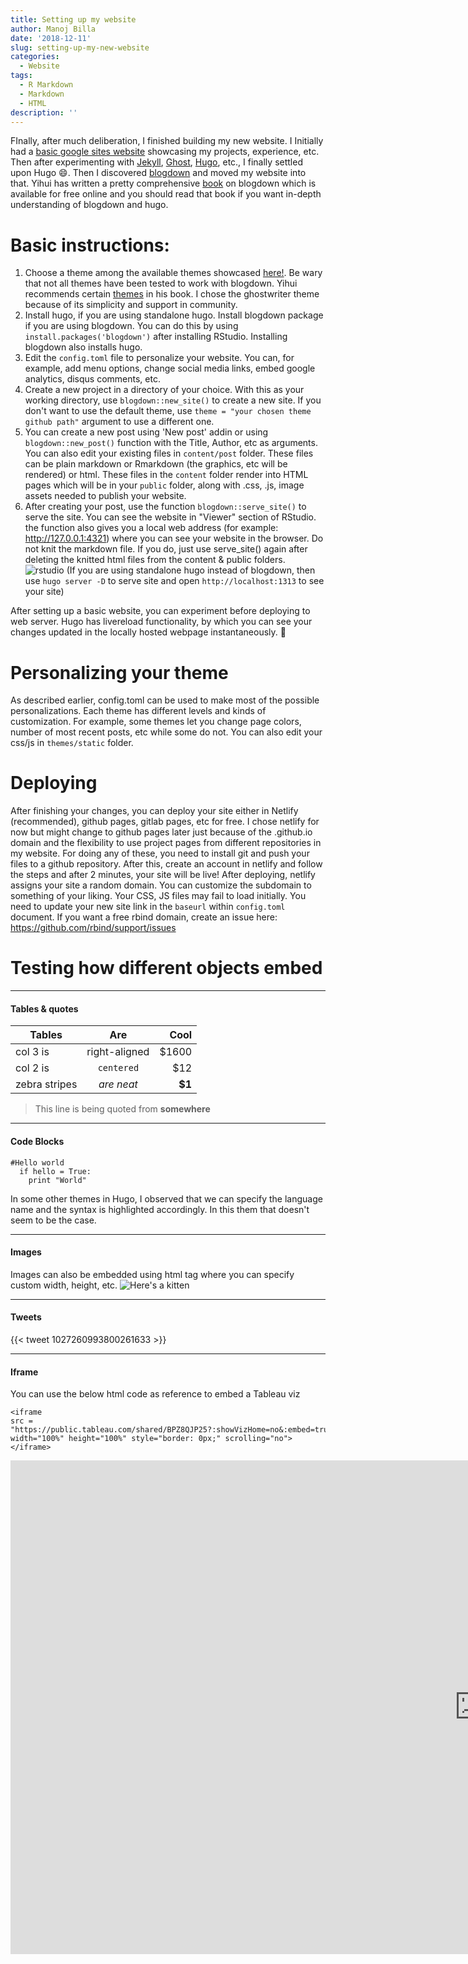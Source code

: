```yaml
---
title: Setting up my website
author: Manoj Billa
date: '2018-12-11'
slug: setting-up-my-new-website
categories:
  - Website
tags:
  - R Markdown
  - Markdown
  - HTML
description: ''
---
```

FInally, after much deliberation, I finished building my new website. I Initially had a [basic google sites website](https://www.manojbilla.com) showcasing my projects, experience, etc. Then after experimenting with [Jekyll](https://jekyllrb.com/), [Ghost](https://github.com/TryGhost/Ghost), [Hugo](https://gohugo.io/), etc., I finally settled upon Hugo :smile:. Then I discovered [blogdown](https://github.com/rstudio/blogdown) and moved my website into that. Yihui has written a pretty comprehensive [book](https://bookdown.org/yihui/blogdown/) on blogdown which is available for free online and you should read that book if you want in-depth understanding of blogdown and hugo.

# Basic instructions:
1. Choose a theme among the available themes showcased <a href="https://themes.gohugo.io/" target="_blank">here!</a>. Be wary that not all themes have been tested to work with blogdown. Yihui recommends certain [themes](https://bookdown.org/yihui/blogdown/other-themes.html) in his book. I chose the ghostwriter theme because of its simplicity and support in community.
2. Install hugo, if you are using standalone hugo. Install blogdown package if you are using blogdown. You can do this by using `install.packages('blogdown')` after installing RStudio. Installing blogdown also installs hugo.
3. Edit the `config.toml` file to personalize your website. You can, for example, add menu options, change social media links, embed google analytics, disqus comments, etc.
4. Create a new project in a directory of your choice. With this as your working directory, use `blogdown::new_site()` to create a new site. If you don't want to use the default theme, use `theme = "your chosen theme github path"` argument to use a different one.
5. You can create a new post using 'New post' addin or using `blogdown::new_post()` function with the Title, Author, etc as arguments. You can also edit your existing files in `content/post` folder. These files can be plain markdown or Rmarkdown (the graphics, etc will be rendered) or html. These files in the `content` folder render into HTML pages which will be in your `public` folder, along with .css, .js, image assets needed to publish your website.
6. After creating your post, use the function `blogdown::serve_site()` to serve the site. You can see the website in "Viewer" section of RStudio. the function also gives you a local web address (for example: http://127.0.0.1:4321) where you can see your website in the browser. Do not knit the markdown file. If you do, just use serve_site() again after deleting the knitted html files from the content & public folders.
![rstudio](/img/RStudio.PNG)
(If you are using standalone hugo instead of blogdown, then use `hugo server -D` to serve site and open `http://localhost:1313` to see your site)

After setting up a basic website, you can experiment before deploying to web server. Hugo has livereload functionality, by which you can see your changes updated in the locally hosted webpage instantaneously. :rocket:

# Personalizing your theme

As described earlier, config.toml can be used to make most of the possible personalizations. Each theme has different levels and kinds of customization. For example, some themes let you change page colors, number of most recent posts, etc while some do not. You can also edit your css/js in `themes/static` folder.

# Deploying
After finishing your changes, you can deploy your site either in Netlify (recommended), github pages, gitlab pages, etc for free. I chose netlify for now but might change to github pages later just because of the .github.io domain and the flexibility to use project pages from different repositories in my website. For doing any of these, you need to install git and push your files to a github repository. After this, create an account in netlify and follow the steps and after 2 minutes, your site will be live!
After deploying, netlify assigns your site a random domain. You can customize the subdomain to something of your liking. Your CSS, JS files may fail to load initially. You need to update your new site link in the `baseurl` within `config.toml` document. If you want a free rbind domain, create an issue here: https://github.com/rbind/support/issues

# Testing how different objects embed
---
#### Tables & quotes


| Tables        | Are           | Cool  |
| ------------- |:-------------:| -----:|
| col 3 is      | right-aligned | $1600 |
| col 2 is      | `centered`      |   $12 |
| zebra stripes | _are neat_      | **$1** |

> This line is being quoted from **somewhere**


---

#### Code Blocks
```
#Hello world
  if hello = True:
    print "World"
```
In some other themes in Hugo, I observed that we can specify the language name and the syntax is highlighted accordingly. In this them that doesn't seem to be the case.

---

#### Images
Images can also be embedded using html tag where you can specify custom width, height, etc. 
![Here's a kitten](/post/2018-12-11-setting-up-my-new-website-files/kitten.png)

---

#### Tweets

{{< tweet 1027260993800261633 >}} 

---

#### Iframe


You can use the below html code as reference to embed a Tableau viz
```
<iframe 
src = "https://public.tableau.com/shared/BPZ8QJP25?:showVizHome=no&:embed=true" width="100%" height="100%" style="border: 0px;" scrolling="no">
</iframe>
```
<iframe 
src = "https://public.tableau.com/shared/BPZ8QJP25?:showVizHome=no&:embed=true" width="1500" height="790" style="border: 0px;" scrolling="no">
</iframe>



